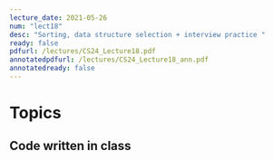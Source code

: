 ```yaml
---
lecture_date: 2021-05-26
num: "lect18"
desc: "Sorting, data structure selection + interview practice "
ready: false
pdfurl: /lectures/CS24_Lecture18.pdf
annotatedpdfurl: /lectures/CS24_Lecture18_ann.pdf
annotatedready: false
---
```

# Topics

## Code written in class
